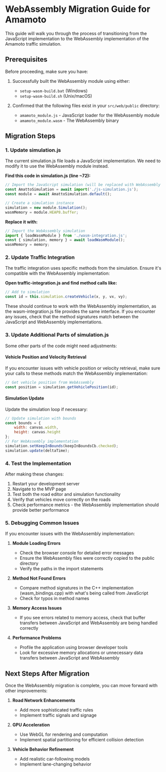 # WebAssembly Migration Guide for Amamoto

This guide will walk you through the process of transitioning from the JavaScript implementation to the WebAssembly implementation of the Amamoto traffic simulation.

## Prerequisites

Before proceeding, make sure you have:

1. Successfully built the WebAssembly module using either:
   - `setup-wasm-build.bat` (Windows)
   - `setup-wasm-build.sh` (Unix/macOS)

2. Confirmed that the following files exist in your `src/web/public` directory:
   - `amamoto_module.js` - JavaScript loader for the WebAssembly module
   - `amamoto_module.wasm` - The WebAssembly binary

## Migration Steps

### 1. Update simulation.js

The current simulation.js file loads a JavaScript implementation. We need to modify it to use the WebAssembly module instead.

**Find this code in simulation.js (line ~72):**

```javascript
// Import the JavaScript simulation (will be replaced with WebAssembly later)
const AmattoSimulation = await import('./js-simulation.js');
const module = await AmattoSimulation.default();

// Create a simulation instance
simulation = new module.Simulation();
wasmMemory = module.HEAP8.buffer;
```

**Replace it with:**

```javascript
// Import the WebAssembly simulation
import { loadWasmModule } from './wasm-integration.js';
const { simulation, memory } = await loadWasmModule();
wasmMemory = memory;
```

### 2. Update Traffic Integration

The traffic integration uses specific methods from the simulation. Ensure it's compatible with the WebAssembly implementation:

**Open traffic-integration.js and find method calls like:**

```javascript
// Add to simulation
const id = this.simulation.createVehicle(x, y, vx, vy);
```

These should continue to work with the WebAssembly implementation, as the wasm-integration.js file provides the same interface. If you encounter any issues, check that the method signatures match between the JavaScript and WebAssembly implementations.

### 3. Update Additional Parts of simulation.js

Some other parts of the code might need adjustments:

#### Vehicle Position and Velocity Retrieval

If you encounter issues with vehicle position or velocity retrieval, make sure your calls to these methods match the WebAssembly implementation:

```javascript
// Get vehicle position from WebAssembly
const position = simulation.getVehiclePosition(id);
```

#### Simulation Update

Update the simulation loop if necessary:

```javascript
// Update simulation with bounds
const bounds = {
    width: canvas.width,
    height: canvas.height
};
// For WebAssembly implementation
simulation.setKeepInBounds(keepInBoundsCb.checked);
simulation.update(deltaTime);
```

### 4. Test the Implementation

After making these changes:

1. Restart your development server
2. Navigate to the MVP page
3. Test both the road editor and simulation functionality
4. Verify that vehicles move correctly on the roads
5. Check performance metrics - the WebAssembly implementation should provide better performance

### 5. Debugging Common Issues

If you encounter issues with the WebAssembly implementation:

1. **Module Loading Errors**
   - Check the browser console for detailed error messages
   - Ensure the WebAssembly files were correctly copied to the public directory
   - Verify the paths in the import statements

2. **Method Not Found Errors**
   - Compare method signatures in the C++ implementation (wasm_bindings.cpp) with what's being called from JavaScript
   - Check for typos in method names

3. **Memory Access Issues**
   - If you see errors related to memory access, check that buffer transfers between JavaScript and WebAssembly are being handled correctly

4. **Performance Problems**
   - Profile the application using browser developer tools
   - Look for excessive memory allocations or unnecessary data transfers between JavaScript and WebAssembly

## Next Steps After Migration

Once the WebAssembly migration is complete, you can move forward with other improvements:

1. **Road Network Enhancements**
   - Add more sophisticated traffic rules
   - Implement traffic signals and signage

2. **GPU Acceleration**
   - Use WebGL for rendering and computation
   - Implement spatial partitioning for efficient collision detection

3. **Vehicle Behavior Refinement**
   - Add realistic car-following models
   - Implement lane-changing behavior